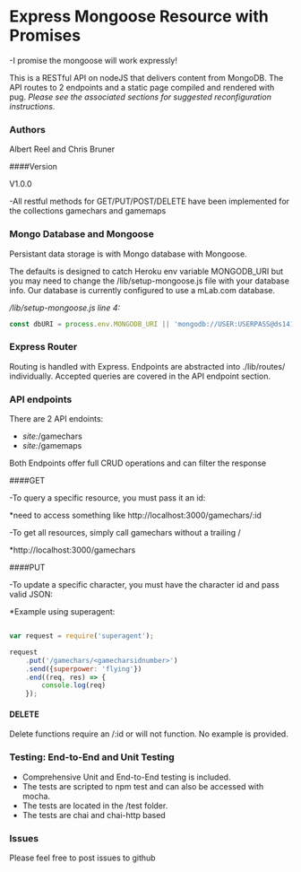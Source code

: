 # Express Mongoose Resource with Promises

-I promise the mongoose will work expressly!

This is a RESTful API on nodeJS that delivers content from MongoDB. The API routes to 2 endpoints and a static page compiled and rendered with pug. _Please see the associated sections for suggested reconfiguration instructions_.


### Authors

Albert Reel and Chris Bruner

####Version

V1.0.0

-All restful methods for GET/PUT/POST/DELETE have been implemented for the collections gamechars and gamemaps


### Mongo Database and Mongoose

Persistant data storage is with Mongo database with Mongoose. 

The defaults is designed to catch Heroku env variable MONGODB_URI but you may need to change the /lib/setup-mongoose.js file with your database info. Our database is currently configured to use a mLab.com database.

_/lib/setup-mongoose.js line 4:_
``` Javascript
const dbURI = process.env.MONGODB_URI || 'mongodb://USER:USERPASS@ds141937.mlab.com:41937/gamechars' || 'mongodb://localhost/gamechars'; pizza
```

### Express Router

Routing is handled with Express. Endpoints are abstracted into ./lib/routes/ individually. Accepted queries are covered in the API endpoint section.


### API endpoints

There are 2 API endoints:
* _site:_/gamechars 
* _site:_/gamemaps

Both Endpoints offer full CRUD operations and can filter the response 


####GET

-To query a specific resource, you must pass it an id:

*need to access something like http://localhost:3000/gamechars/:id

-To get all resources, simply call gamechars without a trailing /

*http://localhost:3000/gamechars

####PUT

-To update a specific character, you must have the character id and pass valid JSON:

*Example using superagent:

```javascript

var request = require('superagent');

request
    .put('/gamechars/<gamecharsidnumber>')
    .send({superpower: 'flying'})
    .end((req, res) => {
        console.log(req)
    });
```

#### DELETE

Delete functions require an /:id or will not function. No example is provided. 

### Testing: End-to-End and Unit Testing

* Comprehensive Unit and End-to-End testing is included. 
* The tests are scripted to npm test and can also be accessed with mocha.
* The tests are located in the /test folder.
* The tests are chai and chai-http based


### Issues

Please feel free to post issues to github